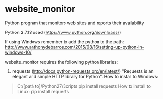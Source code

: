 # website_monitor
Python  program that monitors web sites and reports their availability

Python 2.7.13 used (https://www.python.org/downloads/)

If using Windows remember to add the python to the path:
http://www.anthonydebarros.com/2015/08/16/setting-up-python-in-windows-10/

website_monitor requires the following python libraries:

1. requests (http://docs.python-requests.org/en/latest/)
"Requests is an elegant and simple HTTP library for Python".
How to install to Windows:
>C:/[path to]/Python27/Scripts
>pip install requests
How to install to Linux:
>pip install requests

